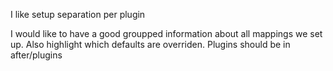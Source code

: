 I like setup separation per plugin

I would like to have a good groupped information about all mappings we set up.
Also highlight which defaults are overriden.
Plugins should be in after/plugins
